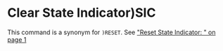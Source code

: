 




<h1 class="heading"><span class="name">Clear State Indicator</span><span class="command">)SIC</span></h1>

This command is a synonym for `)RESET`. See ["Reset State Indicator: " on page 1](reset.md)



